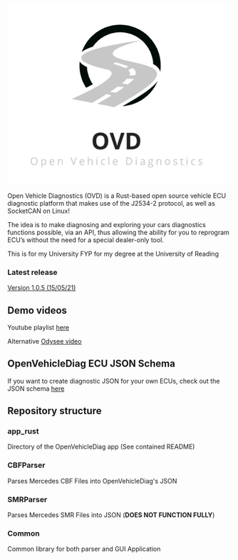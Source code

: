 ![](app_rust/img/logo.png)

Open Vehicle Diagnostics (OVD) is a Rust-based open source vehicle ECU diagnostic platform that makes use of the J2534-2 protocol, as well as SocketCAN on Linux!

The idea is to make diagnosing and exploring your cars diagnostics functions possible, via an API, thus allowing the ability for you to reprogram ECU’s without the need for a special dealer-only tool.

This is for my University FYP for my degree at the University of Reading

### Latest release
[Version 1.0.5 (15/05/21)](https://github.com/rnd-ash/OpenVehicleDiag/releases/tag/v1.0.5)

## Demo videos
Youtube playlist [here](https://youtube.com/playlist?list=PLxrw-4Vt7xtty50LmMoLXN2iKiUknbMng)

Alternative [Odysee video](https://odysee.com/@rand_ash:58/openvehiclediag-macchina-j2534-release:4)

## OpenVehicleDiag ECU JSON Schema
If you want to create diagnostic JSON for your own ECUs, check out the JSON schema [here](SCHEMA.md)

## Repository structure

### app_rust
Directory of the OpenVehicleDiag app (See contained README)

### CBFParser
Parses Mercedes CBF Files into OpenVehicleDiag's JSON

### SMRParser
Parses Mercedes SMR Files into JSON (**DOES NOT FUNCTION FULLY**)

### Common
Common library for both parser and GUI Application
